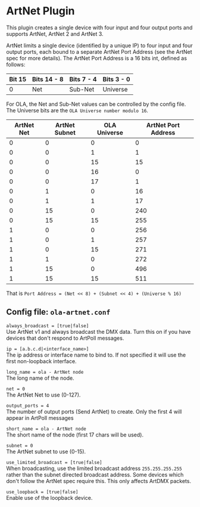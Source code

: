 ArtNet Plugin
=============

This plugin creates a single device with four input and four output ports
and supports ArtNet, ArtNet 2 and ArtNet 3.

ArtNet limits a single device (identified by a unique IP) to four input and
four output ports, each bound to a separate ArtNet Port Address (see the
ArtNet spec for more details). The ArtNet Port Address is a 16 bits int,
defined as follows:

| Bit 15 | Bits 14 - 8 | Bits 7 - 4 | Bits 3 - 0 |
| ------ | ----------- | ---------- | ---------- |
| 0      | Net         | Sub-Net    | Universe   |

For OLA, the Net and Sub-Net values can be controlled by the config file.
The Universe bits are the `OLA Universe number modulo 16`.

| ArtNet Net | ArtNet Subnet | OLA Universe | ArtNet Port Address |
| ---------- | ------------- | ------------ | ------------------- |
| 0          | 0             | 0            | 0                   |
| 0          | 0             | 1            | 1                   |
| 0          | 0             | 15           | 15                  |
| 0          | 0             | 16           | 0                   |
| 0          | 0             | 17           | 1                   |
| 0          | 1             | 0            | 16                  |
| 0          | 1             | 1            | 17                  |
| 0          | 15            | 0            | 240                 |
| 0          | 15            | 15           | 255                 |
| 1          | 0             | 0            | 256                 |
| 1          | 0             | 1            | 257                 |
| 1          | 0             | 15           | 271                 |
| 1          | 1             | 0            | 272                 |
| 1          | 15            | 0            | 496                 |
| 1          | 15            | 15           | 511                 |

That is `Port Address = (Net << 8) + (Subnet << 4) + (Universe % 16)`


## Config file: `ola-artnet.conf`

`always_broadcast = [true|false]`  
Use ArtNet v1 and always broadcast the DMX data. Turn this on if you have
devices that don't respond to ArtPoll messages.

`ip = [a.b.c.d|<interface_name>]`  
The ip address or interface name to bind to. If not specified it will use
the first non-loopback interface.

`long_name = ola - ArtNet node`  
The long name of the node.

`net = 0`  
The ArtNet Net to use (0-127).

`output_ports = 4`  
The number of output ports (Send ArtNet) to create. Only the first 4 will
appear in ArtPoll messages

`short_name = ola - ArtNet node`  
The short name of the node (first 17 chars will be used).

`subnet = 0`  
The ArtNet subnet to use (0-15).

`use_limited_broadcast = [true|false]`  
When broadcasting, use the limited broadcast address `255.255.255.255`
rather than the subnet directed broadcast address. Some devices which don't
follow the ArtNet spec require this. This only affects ArtDMX packets.

`use_loopback = [true|false]`  
Enable use of the loopback device.
